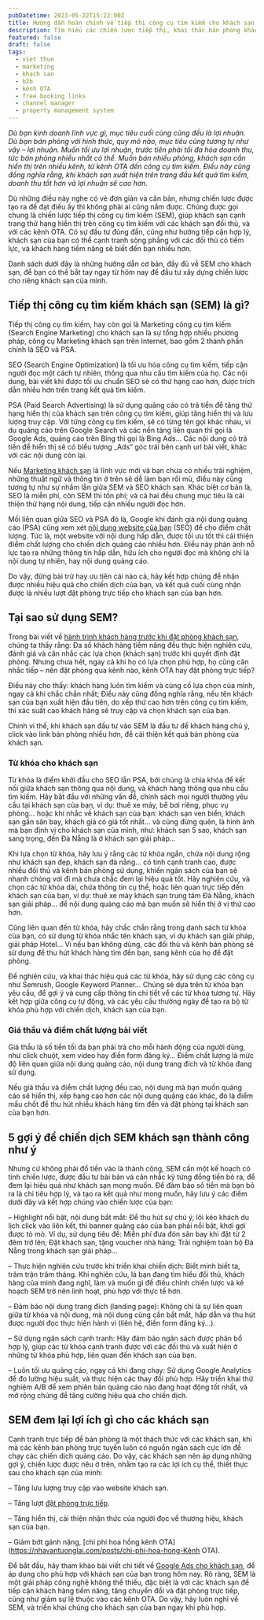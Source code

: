 ```yaml
---
pubDatetime: 2023-05-22T15:22:00Z
title: Hướng dẫn hoàn chỉnh về tiếp thị công cụ tìm kiếm cho khách sạn (SEM)
description: Tìm hiểu các chiến lược tiếp thị, khai thác bán phòng khách sạn hiệu quả trong chuỗi bài viết sau của nhavantuonglai để áp dụng và đem lại hiệu quả thiết thực cho giải pháp của bạn.
featured: false
draft: false
tags:
  - viet thue
  - marketing
  - khach san
  - b2b
  - kênh OTA
  - free booking links
  - channel manager
  - property management system
---
```


_Dù bạn kinh doanh lĩnh vực gì, mục tiêu cuối cùng cũng đều là lợi nhuận. Dù bạn bán phòng với hình thức, quy mô nào, mục tiêu cũng tương tự như vậy – lợi nhuận. Muốn tối ưu lợi nhuận, trước tiên phải tối đa hóa doanh thu, tức bán phòng nhiều nhất có thể. Muốn bán nhiều phòng, khách sạn cần hiển thị trên nhiều kênh, từ kênh OTA đến công cụ tìm kiếm. Điều này cũng đồng nghĩa rằng, khi khách sạn xuất hiện trên trang đầu kết quả tìm kiếm, doanh thu tốt hơn và lợi nhuận sẽ cao hơn._

Dù những điều này nghe có vẻ đơn giản và căn bản, nhưng chiến lược được tạo ra để đạt điều ấy thì không phải ai cũng nắm được. Chúng được gọi chung là chiến lược tiếp thị công cụ tìm kiếm (SEM), giúp khách sạn cạnh trang thứ hạng hiển thị trên công cụ tìm kiếm với các khách sạn đối thủ, và với các kênh OTA. Có sự đầu tư đúng đắn, cũng như hướng tiếp cận hợp lý, khách sạn của bạn có thể cạnh tranh sòng phẳng với các đối thủ có tiềm lực, và khách hàng tiềm năng sẽ biết đến bạn nhiều hơn.

Danh sách dưới đây là những hướng dẫn cơ bản, đầy đủ về SEM cho khách sạn, để bạn có thể bắt tay ngay từ hôm nay để đầu tư xây dựng chiến lược cho riêng khách sạn của mình.

## Tiếp thị công cụ tìm kiếm khách sạn (SEM) là gì?

Tiếp thị công cụ tìm kiếm, hay còn gọi là Marketing công cụ tìm kiếm (Search Engine Marketing) cho khách sạn là sự tổng hợp nhiều phương pháp, công cụ Marketing khách sạn trên Internet, bao gồm 2 thành phần chính là SEO và PSA.

SEO (Search Engine Optimization) là tối ưu hóa công cụ tìm kiếm, tiếp cận người đọc một cách tự nhiên, thông qua nhu cầu tìm kiếm của họ. Các nội dung, bài viết khi được tối ưu chuẩn SEO sẽ có thứ hạng cao hơn, được trích dẫn nhiều hơn trên trang kết quả tìm kiếm.

PSA (Paid Search Advertising) là sử dụng quảng cáo có trả tiền để tăng thứ hạng hiển thị của khách sạn trên công cụ tìm kiếm, giúp tăng hiển thị và lưu lượng truy cập. Với từng công cụ tìm kiếm, sẽ có từng tên gọi khác nhau, ví dụ quảng cáo trên Google Search và các nền tảng liên quan thì gọi là Google Ads, quảng cáo trên Bing thì gọi là Bing Ads… Các nội dung có trả tiền để hiển thị sẽ có biểu tượng _Ads” góc trái bên cạnh url bài viết, khác với các nội dung còn lại.

Nếu [Marketing khách sạn](https://nhavantuonglai.com/posts/marketing-khach-san-hieu-qua) là lĩnh vực mới và bạn chưa có nhiều trải nghiệm, những thuật ngữ và thông tin ở trên sẽ dễ làm bạn rối mù, điều này cũng tương tự như sự nhầm lẫn giữa SEM và SEO khách sạn. Khác biệt cơ bản là, SEO là miễn phí, còn SEM thì tốn phí; và cả hai đều chung mục tiêu là cải thiện thứ hạng nội dung, tiếp cận nhiều người đọc hơn.

Mối liên quan giữa SEO và PSA đó là, Google khi đánh giá nội dung quảng cáo (PSA) cũng xem xét [nội dung website của bạn](https://nhavantuonglai.com/posts/website-khach-san-quan-trong) (SEO) để cho điểm chất lượng. Tức là, một website với nội dung hấp dẫn, được tối ưu tốt thì cải thiện điểm chất lượng cho chiến dịch quảng cáo nhiều hơn. Điều này phản ánh nỗ lực tạo ra những thông tin hấp dẫn, hữu ích cho người đọc mà không chỉ là nội dung tự nhiên, hay nội dung quảng cáo.

Do vậy, đừng bài trừ hay ưu tiên cái nào cả, hãy kết hợp chúng để nhận được nhiều hiệu quả cho chiến dịch của bạn, và kết quả cuối cùng nhận được là nhiều lượt đặt phòng trực tiếp cho khách sạn của bạn hơn.

## Tại sao sử dụng SEM?

Trong bài viết về [hành trình khách hàng trước khi đặt phòng khách sạn](https://nhavantuonglai.com/posts/hanh-trinh-du-khach-va-nhung-giai-doan-tim-den-khach-san-cua-ban), chúng ta thấy rằng: Đa số khách hàng tiềm năng đều thực hiện nghiên cứu, đánh giá và cân nhắc các lựa chọn (khách sạn) trước khi quyết định đặt phòng. Nhưng chưa hết, ngay cả khi họ có lựa chọn phù hợp, họ cũng cân nhắc tiếp – nên đặt phòng qua kênh nào, kênh OTA hay đặt phòng trực tiếp?

Điều này cho thấy: khách hàng luôn tìm kiếm và củng cố lựa chọn của mình, ngay cả khi chắc chắn nhất; Điều này cũng đồng nghĩa rằng, nếu tên khách sạn của bạn xuất hiện đầu tiên, do xếp thứ cao hơn trên công cụ tìm kiếm, thì xác suất cao khách hàng sẽ truy cập và chọn khách sạn của bạn.

Chính vì thế, khi khách sạn đầu tư vào SEM là đầu tư để khách hàng chú ý, click vào link bán phòng nhiều hơn, để cải thiện kết quả bán phòng của khách sạn.

### Từ khóa cho khách sạn

Từ khóa là điểm khởi đầu cho SEO lẫn PSA, bởi chúng là chìa khóa để kết nối giữa khách sạn thông qua nội dung, và khách hàng thông qua nhu cầu tìm kiếm. Hãy bắt đầu với những vấn đề, chính sách mọi người thường yêu cầu tại khách sạn của bạn, ví dụ: thuê xe máy, bể bơi riêng, phục vụ phòng… hoặc khi nhắc về khách sạn của bạn: khách sạn ven biển, khách sạn gần sân bay, khách giá có giá tốt nhất… và cũng đừng quên, là hình ảnh mà bạn định vị cho khách sạn của mình, như: khách sạn 5 sao, khách sạn sang trọng, đến Đà Nẵng là ở khách sạn giải pháp…

Khi lựa chọn từ khóa, hãy lưu ý rằng các từ khóa ngắn, chứa nội dung rộng như khách sạn đẹp, khách sạn đà nẵng… có tính cạnh tranh cao, được nhiều đối thủ và kênh bán phòng sử dụng, khiến ngân sách của bạn sẽ nhanh chóng vơi đi mà chưa chắc đem lại hiệu quả tốt. Hãy nghiên cứu, và chọn các từ khóa dài, chứa thông tin cụ thể, hoặc liên quan trực tiếp đến khách sạn của bạn, ví dụ: thuê xe máy khách sạn trung tâm Đà Nẵng, khách sạn giải pháp… để nội dung quảng cáo mà bạn muốn sẽ hiển thị ở vị thứ cao hơn.

Cũng liên quan đến từ khóa, hãy chắc chắn rằng trong danh sách từ khóa của bạn, có sử dụng từ khóa nhắc tên khách sạn, ví dụ khách sạn giải pháp, giải pháp Hotel… Vì nếu bạn không dùng, các đối thủ và kênh bán phòng sẽ sử dụng để thu hút khách hàng tìm đến bạn, sang kênh của họ để đặt phòng.

Để nghiên cứu, và khai thác hiệu quả các từ khóa, hãy sử dụng các công cụ như Semrush, Google Keyword Planner… Chúng sẽ dựa trên từ khóa bạn yêu cầu, để gợi ý và cung cấp thông tin chi tiết về các từ khóa tương tự. Hãy kết hợp giữa công cụ tự động, và các yêu cầu thường ngày để tạo ra bộ từ khóa phù hợp với chiến dịch, khách sạn của bạn.

### Giá thầu và điểm chất lượng bài viết

Giá thầu là số tiền tối đa bạn phải trả cho mỗi hành động của người dùng, như click chuột, xem video hay điền form đăng ký… Điểm chất lượng là mức độ liên quan giữa nội dung quảng cáo, nội dung trang đích và từ khóa đang sử dụng.

Nếu giá thầu và điểm chất lượng đều cao, nội dung mà bạn muốn quảng cáo sẽ hiển thị, xếp hạng cao hơn các nội dung quảng cáo khác, đó là điểm mấu chốt để thu hút nhiều khách hàng tìm đến và đặt phòng tại khách sạn của bạn hơn.

## 5 gợi ý để chiến dịch SEM khách sạn thành công như ý

Nhưng cứ không phải đổ tiền vào là thành công, SEM cần một kế hoạch có tính chiến lược, được đầu tư bài bản và cân nhắc kỹ từng đồng tiền bỏ ra, để đem lại hiệu quả như khách sạn mong muốn. Để đảm bảo số tiền mà bạn bỏ ra là chi tiêu hợp lý, và tạo ra kết quả như mong muốn, hãy lưu ý các điểm dưới đây và kết hợp chúng vào chiến lược của bạn:

– Highlight nổi bật, nội dung bắt mắt: Để thu hút sự chú ý, lôi kéo khách du lịch click vào liên kết, thì banner quảng cáo của bạn phải nổi bật, khơi gợi được tò mò. Ví dụ, sử dụng tiêu đề: Miễn phí đưa đón sân bay khi đặt từ 2 đêm trở lên; Đặt khách sạn, tặng voucher nhà hàng; Trải nghiệm toàn bộ Đà Nẵng trong khách sạn giải pháp…

– Thực hiện nghiên cứu trước khi triển khai chiến dịch: Biết mình biết ta, trăm trận trăm tháng. Khi nghiên cứu, là bạn đang tìm hiểu đối thủ, khách hàng của mình đang nghĩ, làm và muốn gì để điều chỉnh chiến lược và kế hoạch SEM trở nên linh hoạt, phù hợp với thực tế hơn.

– Đảm bảo nội dung trang đích (landing page): Không chỉ là sự liên quan giữa từ khóa và nội dung, mà nội dung cũng cần bắt mắt, hấp dẫn và thu hút được người đọc thực hiện hành vi (liên hệ, điền form đăng ký…).

– Sử dụng ngân sách cạnh tranh: Hãy đảm bảo ngân sách được phân bổ hợp lý, giúp các từ khóa cạnh tranh được với các đối thủ và xuất hiện ở những từ khóa phù hợp, liên quan đến khách sạn của bạn.

– Luôn tối ưu quảng cáo, ngay cả khi đang chạy: Sử dụng Google Analytics để đo lường hiệu suất, và thực hiện các thay đổi phù hợp. Hãy triển khai thử nghiệm A/B để xem phiên bản quảng cáo nào đang hoạt động tốt nhất, và mở rộng chúng để tăng cường hiệu quả cho chiến dịch.

## SEM đem lại lợi ích gì cho các khách sạn

Cạnh tranh trực tiếp để bán phòng là một thách thức với các khách sạn, khi mà các kênh bán phòng trực tuyến luôn có nguồn ngân sách cực lớn để chạy các chiến dịch quảng cáo. Do vậy, các khách sạn nên áp dụng những gợi ý, chiến lược được nêu ở trên, nhằm tạo ra các lợi ích cụ thể, thiết thực sau cho khách sạn của mình:

– Tăng lưu lượng truy cập vào website khách sạn.

– Tăng lượt [đặt phòng trực tiếp](https://nhavantuonglai.com/posts/khai-thac-du-lieu-tu-booking-engine-de-tang-luong-dat-phong-truc-tiep-cho-khach-san).

– Tăng hiển thị, cải thiện nhận thức của người đọc về thương hiệu, khách sạn của bạn.

– Giảm bớt gánh nặng, [chi phí hoa hồng kênh OTA](https://nhavantuonglai.com/posts/chi-phi-hoa-hong-Kênh OTA).

Để bắt đầu, hãy tham khảo bài viết chi tiết về [Google Ads cho khách sạn](https://nhavantuonglai.com/posts/cach-su-dung-google-ads-cho-khach-san), để áp dụng cho phù hợp với khách sạn của bạn trong hôm nay. Rõ ràng, SEM là một giải pháp công nghệ không thể thiếu, đặc biệt là với các khách sạn để tiếp cận khách hàng tiềm năng, tăng chuyển đổi và đặt phòng trực tiếp, cũng như giảm sự lệ thuộc vào các kênh OTA. Do vậy, hãy luôn nghĩ về SEM, và triển khai chúng cho khách sạn của bạn ngay khi phù hợp.
